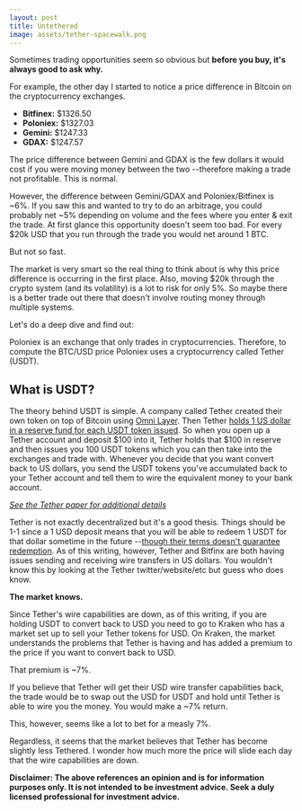 ```yaml
---
layout: post
title: Untethered
image: assets/tether-spacewalk.png
---
```


Sometimes trading opportunities seem so obvious but **before you buy, it's always good to ask why.**

For example, the other day I started to notice a price difference in Bitcoin on the cryptocurrency exchanges.

- **Bitfinex:** $1326.50
- **Poloniex:** $1327.03
- **Gemini:** $1247.33
- **GDAX:** $1247.57

The price difference between Gemini and GDAX is the few dollars it would cost if you were moving money between the two --therefore making a trade not profitable. This is normal.

However, the difference between Gemini/GDAX and Poloniex/Bitfinex is ~6%. If you saw this and wanted to try to do an arbitrage, you could probably net ~5% depending on volume and the fees where you enter & exit the trade. At first glance this opportunity doesn't seem too bad. For every $20k USD that you run through the trade you would net around 1 BTC.

But not so fast.

The market is very smart so the real thing to think about is why this price difference is occurring in the first place. Also, moving $20k through the crypto system (and its volatility) is a lot to risk for only 5%. So maybe there is a better trade out there that doesn't involve routing money through multiple systems.

Let's do a deep dive and find out:

Poloniex is an exchange that only trades in cryptocurrencies. Therefore, to compute the BTC/USD price Poloniex uses a cryptocurrency called Tether (USDT).

## What is USDT?
The theory behind USDT is simple. A company called Tether created their own token on top of Bitcoin using [Omni Layer](http://www.omnilayer.org/). Then Tether [holds 1 US dollar in a reserve fund for each USDT token issued](https://wallet.tether.to/transparency). So when you open up a Tether account and deposit $100 into it, Tether holds that $100 in reserve and then issues you 100 USDT tokens which you can then take into the exchanges and trade with. Whenever you decide that you want convert back to US dollars, you send the USDT tokens you've accumulated back to your Tether account and tell them to wire the equivalent money to your bank account.

*[See the Tether paper for additional details](https://bravenewcoin.com/assets/Whitepapers/Tether-White-Paper.pdf)*

Tether is not exactly decentralized but it's a good thesis. Things should be 1-1 since a 1 USD deposit means that you will be able to redeem 1 USDT for that dollar sometime in the future --[though their terms doesn't guarantee redemption](https://tether.to/legal/). As of this writing, however, Tether and Bitfinx are both having issues sending and receiving wire transfers in US dollars. You wouldn't know this by looking at the Tether twitter/website/etc but guess who does know.

**The market knows.**

Since Tether's wire capabilities are down, as of this writing, if you are holding USDT to convert back to USD you need to go to Kraken who has a market set up to sell your Tether tokens for USD. On Kraken, the market understands the problems that Tether is having and has added a premium to the price if you want to convert back to USD.

That premium is ~7%.

If you believe that Tether will get their USD wire transfer capabilities back, the trade would be to swap out the USD for USDT and hold until Tether is able to wire you the money. You would make a ~7% return.

This, however, seems like a lot to bet for a measly 7%.

Regardless, it seems that the market believes that Tether has become slightly less Tethered. I wonder how much more the price will slide each day that the wire capabilities are down.

**Disclaimer: The above references an opinion and is for information purposes only. It is not intended to be investment advice. Seek a duly licensed professional for investment advice.**
